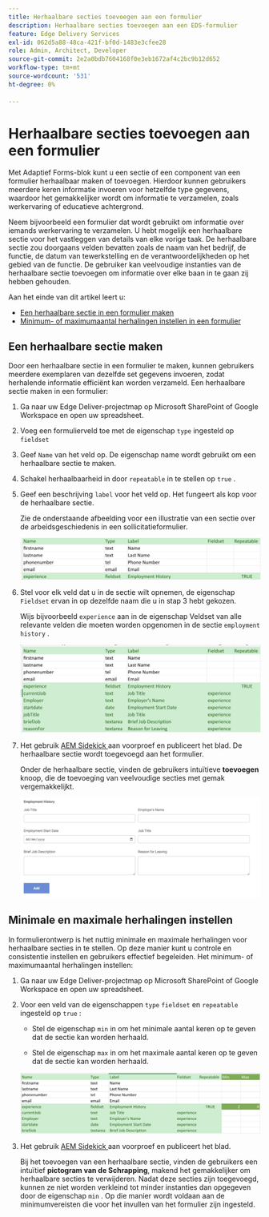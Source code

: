 ```yaml
---
title: Herhaalbare secties toevoegen aan een formulier
description: Herhaalbare secties toevoegen aan een EDS-formulier
feature: Edge Delivery Services
exl-id: 062d5a88-48ca-421f-bf0d-1483e3cfee28
role: Admin, Architect, Developer
source-git-commit: 2e2a0bdb7604168f0e3eb1672af4c2bc9b12d652
workflow-type: tm+mt
source-wordcount: '531'
ht-degree: 0%

---
```


# Herhaalbare secties toevoegen aan een formulier

Met Adaptief Forms-blok kunt u een sectie of een component van een formulier herhaalbaar maken of toevoegen. Hierdoor kunnen gebruikers meerdere keren informatie invoeren voor hetzelfde type gegevens, waardoor het gemakkelijker wordt om informatie te verzamelen, zoals werkervaring of educatieve achtergrond.

Neem bijvoorbeeld een formulier dat wordt gebruikt om informatie over iemands werkervaring te verzamelen. U hebt mogelijk een herhaalbare sectie voor het vastleggen van details van elke vorige taak. De herhaalbare sectie zou doorgaans velden bevatten zoals de naam van het bedrijf, de functie, de datum van tewerkstelling en de verantwoordelijkheden op het gebied van de functie. De gebruiker kan veelvoudige instanties van de herhaalbare sectie toevoegen om informatie over elke baan in te gaan zij hebben gehouden.

Aan het einde van dit artikel leert u:

- [Een herhaalbare sectie in een formulier maken](#add-repeatable-sections-to-a-form)
- [Minimum- of maximumaantal herhalingen instellen in een formulier](#set-minimum-or-maximum-number-of-repetitions-for-a-repeatable-section)

## Een herhaalbare sectie maken

Door een herhaalbare sectie in een formulier te maken, kunnen gebruikers meerdere exemplaren van dezelfde set gegevens invoeren, zodat herhalende informatie efficiënt kan worden verzameld. Een herhaalbare sectie maken in een formulier:

1. Ga naar uw Edge Deliver-projectmap op Microsoft SharePoint of Google Workspace en open uw spreadsheet.

1. Voeg een formulierveld toe met de eigenschap `type` ingesteld op `fieldset`
1. Geef `Name` van het veld op. De eigenschap name wordt gebruikt om een herhaalbare sectie te maken.
1. Schakel herhaalbaarheid in door `repeatable` in te stellen op `true` .
1. Geef een beschrijving `label` voor het veld op. Het fungeert als kop voor de herhaalbare sectie.

   Zie de onderstaande afbeelding voor een illustratie van een sectie over de arbeidsgeschiedenis in een sollicitatieformulier.

   ![](/help/edge/assets/repeatable-section-example-job-application-form.png)

1. Stel voor elk veld dat u in de sectie wilt opnemen, de eigenschap `Fieldset` ervan in op dezelfde naam die u in stap 3 hebt gekozen.

   Wijs bijvoorbeeld `experience` aan in de eigenschap Veldset van alle relevante velden die moeten worden opgenomen in de sectie `employment history` .

   ![ voorbeeld van een herhaalbaar sectieveld en zijn eigenschappen ](/help/edge/assets/repeatable-section--mention-fieldset-name-example-job-application-form.png)

1. Het gebruik [ AEM Sidekick ](https://www.aem.live/developer/tutorial#preview-and-publish-your-content) aan voorproef en publiceert het blad. De herhaalbare sectie wordt toegevoegd aan het formulier.

   Onder de herhaalbare sectie, vinden de gebruikers intuïtieve **toevoegen** knoop, die de toevoeging van veelvoudige secties met gemak vergemakkelijkt.

   ![ herhaalbare sectie, voegt knoop toe, om veelvoudige secties toe te voegen ](/help/edge/assets/repeatable-section-example.png)


## Minimale en maximale herhalingen instellen

In formulierontwerp is het nuttig minimale en maximale herhalingen voor herhaalbare secties in te stellen. Op deze manier kunt u controle en consistentie instellen en gebruikers effectief begeleiden. Het minimum- of maximumaantal herhalingen instellen:

1. Ga naar uw Edge Deliver-projectmap op Microsoft SharePoint of Google Workspace en open uw spreadsheet.

1. Voor een veld van de eigenschappen `type` `fieldset` en `repeatable` ingesteld op `true` :

   - Stel de eigenschap `min` in om het minimale aantal keren op te geven dat de sectie kan worden herhaald.

   - Stel de eigenschap `max` in om het maximale aantal keren op te geven dat de sectie kan worden herhaald.

   ![ plaats min en max bezit om het aantal tijden te specificeren de sectie kan worden herhaald ](/help/edge/assets/repeatable-section-set-min-max.png)

1. Het gebruik [ AEM Sidekick ](https://www.aem.live/developer/tutorial#preview-and-publish-your-content) aan voorproef en publiceert het blad.

   Bij het toevoegen van een herhaalbare sectie, vinden de gebruikers een intuïtief **pictogram van de Schrapping**, makend het gemakkelijker om herhaalbare secties te verwijderen. Nadat deze secties zijn toegevoegd, kunnen ze niet worden verkleind tot minder instanties dan opgegeven door de eigenschap `min` . Op die manier wordt voldaan aan de minimumvereisten die voor het invullen van het formulier zijn ingesteld.


